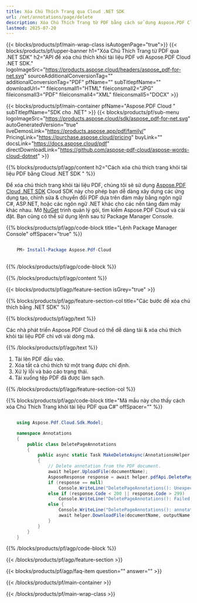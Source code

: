 ```yaml
---
title: Xóa Chú Thích Trang qua Cloud .NET SDK
url: /net/annotations/page/delete
description: Xóa Chú Thích Trang từ PDF bằng cách sử dụng Aspose.PDF Cloud SDK cho .NET.
lastmod: 2025-07-20
---
```


{{< blocks/products/pf/main-wrap-class isAutogenPage="true">}}
{{< blocks/products/pf/upper-banner h1="Xóa Chú Thích Trang từ PDF qua .NET SDK" h2="API để xóa chú thích khỏi tài liệu PDF với Aspose.PDF Cloud .NET SDK." logoImageSrc="https://products.aspose.cloud/headers/aspose_pdf-for-net.svg" sourceAdditionalConversionTag="" additionalConversionTag="PDF" pfName="" subTitlepfName="" downloadUrl="" fileiconsmall1="HTML" fileiconsmall2="JPG" fileiconsmall3="PDF" fileiconsmall4="XML" fileiconsmall5="DOCX" >}}

{{< blocks/products/pf/main-container pfName="Aspose.PDF Cloud " subTitlepfName="SDK cho .NET" >}}
{{< blocks/products/pf/sub-menu logoImageSrc="https://products.aspose.cloud/sdk/aspose_pdf-for-net.svg"
autoGeneratedVersion="true"
liveDemosLink="https://products.aspose.app/pdf/family/" PricingLink="https://purchase.aspose.cloud/pricing" buyLink="" docsLink="https://docs.aspose.cloud/pdf"  directDownloadLink="https://github.com/aspose-pdf-cloud/aspose-words-cloud-dotnet" >}}

{{% blocks/products/pf/agp/content h2="Cách xóa chú thích trang khỏi tài liệu PDF bằng Cloud .NET SDK " %}}

Để xóa chú thích trang khỏi tài liệu PDF, chúng tôi sẽ sử dụng
[Aspose.PDF Cloud .NET SDK](https://products.aspose.cloud/pdf/net/)
Cloud SDK này cho phép bạn dễ dàng xây dựng các ứng dụng tạo, chỉnh sửa & chuyển đổi PDF dựa trên đám mây bằng ngôn ngữ C#, ASP.NET, hoặc các ngôn ngữ .NET khác cho các nền tảng đám mây khác nhau. Mở
[NuGet](https://www.nuget.org/packages/Aspose.Pdf-Cloud)
trình quản lý gói, tìm kiếm
Aspose.PDF Cloud
và cài đặt. Bạn cũng có thể sử dụng lệnh sau từ Package Manager Console.

{{% blocks/products/pf/agp/code-block title="Lệnh Package Manager Console" offSpacer="true" %}}

```powershell

    PM> Install-Package Aspose.Pdf-Cloud
     
```

{{% /blocks/products/pf/agp/code-block %}}

{{% /blocks/products/pf/agp/content %}}

{{< blocks/products/pf/agp/feature-section isGrey="true" >}}

{{% blocks/products/pf/agp/feature-section-col title="Các bước để xóa chú thích bằng .NET SDK" %}}

{{% blocks/products/pf/agp/text %}}

Các nhà phát triển Aspose.PDF Cloud có thể dễ dàng tải & xóa chú thích khỏi tài liệu PDF chỉ với vài dòng mã.

{{% /blocks/products/pf/agp/text %}}

1. Tải lên PDF đầu vào.
1. Xóa tất cả chú thích từ một trang được chỉ định.
1. Xử lý lỗi và báo cáo trạng thái.
1. Tải xuống tệp PDF đã được làm sạch.

{{% /blocks/products/pf/agp/feature-section-col %}}

{{% blocks/products/pf/agp/code-block title="Mã mẫu này cho thấy cách xóa Chú Thích Trang khỏi tài liệu PDF qua C#" offSpacer="" %}}

```cs

    using Aspose.Pdf.Cloud.Sdk.Model;

    namespace Annotations
    {
        public class DeletePageAnnotations
        {
            public async static Task MakeDeleteAsync(AnnotationsHelper helper, string documentName, int pageNumber, string outputName, string remoteFolder)
            {
                // Delete annotation from the PDF document.
                await helper.UploadFile(documentName);
                AsposeResponse response = await helper.pdfApi.DeletePageAnnotationsAsync(documentName, pageNumber, folder: remoteFolder);
                if (response == null)
                    Console.WriteLine("DeletePageAnnotations(): Unexpected error!");
                else if (response.Code < 200 || response.Code > 299)
                    Console.WriteLine("DeletePageAnnotations(): Failed to delete annotation from the document.");
                else {
                    Console.WriteLine("DeletePageAnnotations(): annotations on page '{0}' deleted from the document '{1}.", pageNumber, documentName);
                    await helper.DownloadFile(documentName, outputName, "del_page_annotations_");
                }
            }
        }
    }
```

{{% /blocks/products/pf/agp/code-block %}}

{{< /blocks/products/pf/agp/feature-section >}}

{{< blocks/products/pf/agp/faq-item question="" answer="" >}}

{{< /blocks/products/pf/main-container >}}

{{< /blocks/products/pf/main-wrap-class >}}

